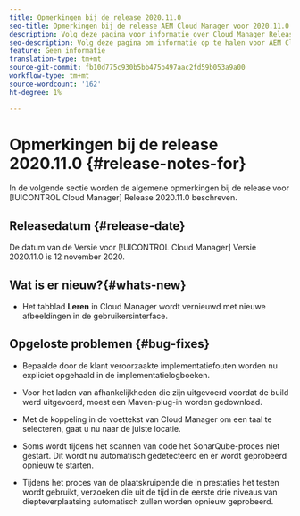 ```yaml
---
title: Opmerkingen bij de release 2020.11.0
seo-title: Opmerkingen bij de release AEM Cloud Manager voor 2020.11.0
description: Volg deze pagina voor informatie over Cloud Manager Release 2020.11.0
seo-description: Volg deze pagina om informatie op te halen voor AEM Cloud Manager Release 2020.11.0
feature: Geen informatie
translation-type: tm+mt
source-git-commit: fb10d775c930b5bb475b497aac2fd59b053a9a00
workflow-type: tm+mt
source-wordcount: '162'
ht-degree: 1%

---
```


# Opmerkingen bij de release 2020.11.0 {#release-notes-for}

In de volgende sectie worden de algemene opmerkingen bij de release voor [!UICONTROL Cloud Manager] Release 2020.11.0 beschreven.

## Releasedatum {#release-date}

De datum van de Versie voor [!UICONTROL Cloud Manager] Versie 2020.11.0 is 12 november 2020.

## Wat is er nieuw?{#whats-new}

* Het tabblad **Leren** in Cloud Manager wordt vernieuwd met nieuwe afbeeldingen in de gebruikersinterface.

## Opgeloste problemen {#bug-fixes}

* Bepaalde door de klant veroorzaakte implementatiefouten worden nu expliciet opgehaald in de implementatielogboeken.

* Voor het laden van afhankelijkheden die zijn uitgevoerd voordat de build werd uitgevoerd, moest een Maven-plug-in worden gedownload.

* Met de koppeling in de voettekst van Cloud Manager om een taal te selecteren, gaat u nu naar de juiste locatie.

* Soms wordt tijdens het scannen van code het SonarQube-proces niet gestart. Dit wordt nu automatisch gedetecteerd en er wordt geprobeerd opnieuw te starten.

* Tijdens het proces van de plaatskruipende die in prestaties het testen wordt gebruikt, verzoeken die uit de tijd in de eerste drie niveaus van diepteverplaatsing automatisch zullen worden opnieuw geprobeerd.
